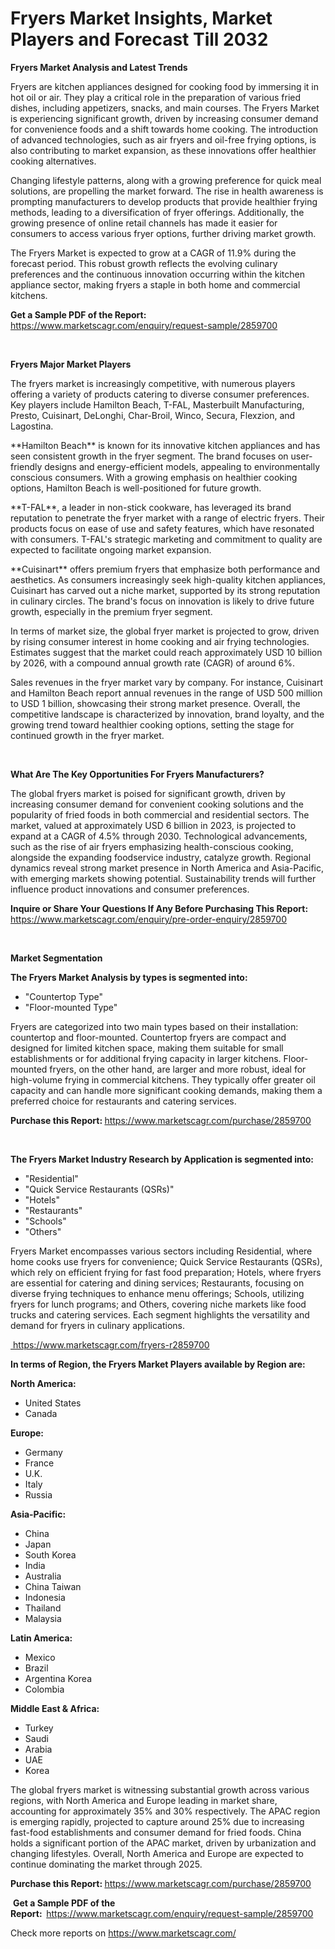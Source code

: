 <p><h1>Fryers Market Insights, Market Players and Forecast Till 2032</h1></p><p><strong>Fryers Market Analysis and Latest Trends</strong></p>
<p><p>Fryers are kitchen appliances designed for cooking food by immersing it in hot oil or air. They play a critical role in the preparation of various fried dishes, including appetizers, snacks, and main courses. The Fryers Market is experiencing significant growth, driven by increasing consumer demand for convenience foods and a shift towards home cooking. The introduction of advanced technologies, such as air fryers and oil-free frying options, is also contributing to market expansion, as these innovations offer healthier cooking alternatives.</p><p>Changing lifestyle patterns, along with a growing preference for quick meal solutions, are propelling the market forward. The rise in health awareness is prompting manufacturers to develop products that provide healthier frying methods, leading to a diversification of fryer offerings. Additionally, the growing presence of online retail channels has made it easier for consumers to access various fryer options, further driving market growth.</p><p>The Fryers Market is expected to grow at a CAGR of 11.9% during the forecast period. This robust growth reflects the evolving culinary preferences and the continuous innovation occurring within the kitchen appliance sector, making fryers a staple in both home and commercial kitchens.</p></p>
<p><strong>Get a Sample PDF of the Report:&nbsp;</strong> <a href="https://www.marketscagr.com/enquiry/request-sample/2859700?utm_campaign=2770&utm_medium=2&utm_source=Github&utm_content=ia&utm_term=12032025&utm_id=fryers">https://www.marketscagr.com/enquiry/request-sample/2859700</a></p>
<p>&nbsp;</p>
<p><strong>Fryers Major Market Players</strong></p>
<p><p>The fryers market is increasingly competitive, with numerous players offering a variety of products catering to diverse consumer preferences. Key players include Hamilton Beach, T-FAL, Masterbuilt Manufacturing, Presto, Cuisinart, DeLonghi, Char-Broil, Winco, Secura, Flexzion, and Lagostina.</p><p>**Hamilton Beach** is known for its innovative kitchen appliances and has seen consistent growth in the fryer segment. The brand focuses on user-friendly designs and energy-efficient models, appealing to environmentally conscious consumers. With a growing emphasis on healthier cooking options, Hamilton Beach is well-positioned for future growth.</p><p>**T-FAL**, a leader in non-stick cookware, has leveraged its brand reputation to penetrate the fryer market with a range of electric fryers. Their products focus on ease of use and safety features, which have resonated with consumers. T-FAL's strategic marketing and commitment to quality are expected to facilitate ongoing market expansion.</p><p>**Cuisinart** offers premium fryers that emphasize both performance and aesthetics. As consumers increasingly seek high-quality kitchen appliances, Cuisinart has carved out a niche market, supported by its strong reputation in culinary circles. The brand's focus on innovation is likely to drive future growth, especially in the premium fryer segment.</p><p>In terms of market size, the global fryer market is projected to grow, driven by rising consumer interest in home cooking and air frying technologies. Estimates suggest that the market could reach approximately USD 10 billion by 2026, with a compound annual growth rate (CAGR) of around 6%.</p><p>Sales revenues in the fryer market vary by company. For instance, Cuisinart and Hamilton Beach report annual revenues in the range of USD 500 million to USD 1 billion, showcasing their strong market presence. Overall, the competitive landscape is characterized by innovation, brand loyalty, and the growing trend toward healthier cooking options, setting the stage for continued growth in the fryer market.</p></p>
<p>&nbsp;</p>
<p><strong>What Are The Key Opportunities For Fryers Manufacturers?</strong></p>
<p><p>The global fryers market is poised for significant growth, driven by increasing consumer demand for convenient cooking solutions and the popularity of fried foods in both commercial and residential sectors. The market, valued at approximately USD 6 billion in 2023, is projected to expand at a CAGR of 4.5% through 2030. Technological advancements, such as the rise of air fryers emphasizing health-conscious cooking, alongside the expanding foodservice industry, catalyze growth. Regional dynamics reveal strong market presence in North America and Asia-Pacific, with emerging markets showing potential. Sustainability trends will further influence product innovations and consumer preferences.</p></p>
<p><strong>Inquire or Share Your Questions If Any Before Purchasing This Report:</strong> <a href="https://www.marketscagr.com/enquiry/pre-order-enquiry/2859700?utm_campaign=2770&utm_medium=2&utm_source=Github&utm_content=ia&utm_term=12032025&utm_id=fryers">https://www.marketscagr.com/enquiry/pre-order-enquiry/2859700</a></p>
<p>&nbsp;</p>
<p><strong>Market Segmentation</strong></p>
<p><strong>The Fryers Market Analysis by types is segmented into:</strong></p>
<p><ul><li>"Countertop Type"</li><li>"Floor-mounted Type"</li></ul></p>
<p><p>Fryers are categorized into two main types based on their installation: countertop and floor-mounted. Countertop fryers are compact and designed for limited kitchen space, making them suitable for small establishments or for additional frying capacity in larger kitchens. Floor-mounted fryers, on the other hand, are larger and more robust, ideal for high-volume frying in commercial kitchens. They typically offer greater oil capacity and can handle more significant cooking demands, making them a preferred choice for restaurants and catering services.</p></p>
<p><strong>Purchase this Report:&nbsp;</strong><a href="https://www.marketscagr.com/purchase/2859700?utm_campaign=2770&utm_medium=2&utm_source=Github&utm_content=ia&utm_term=12032025&utm_id=fryers">https://www.marketscagr.com/purchase/2859700</a></p>
<p>&nbsp;</p>
<p><strong>The Fryers Market Industry Research by Application is segmented into:</strong></p>
<p><ul><li>"Residential"</li><li>"Quick Service Restaurants (QSRs)"</li><li>"Hotels"</li><li>"Restaurants"</li><li>"Schools"</li><li>"Others"</li></ul></p>
<p><p>Fryers Market encompasses various sectors including Residential, where home cooks use fryers for convenience; Quick Service Restaurants (QSRs), which rely on efficient frying for fast food preparation; Hotels, where fryers are essential for catering and dining services; Restaurants, focusing on diverse frying techniques to enhance menu offerings; Schools, utilizing fryers for lunch programs; and Others, covering niche markets like food trucks and catering services. Each segment highlights the versatility and demand for fryers in culinary applications.</p></p>
<p><a href="https://www.marketscagr.com/fryers-r2859700?utm_campaign=2770&utm_medium=2&utm_source=Github&utm_content=ia&utm_term=12032025&utm_id=fryers">&nbsp;https://www.marketscagr.com/fryers-r2859700</a></p>
<p><strong>In terms of Region, the Fryers Market Players available by Region are:</strong></p>
<p>
    <p> <strong> North America: </strong>
        <ul>
            <li>United States</li>
            <li>Canada</li>
        </ul>
        </p> 
    <p> <strong> Europe: </strong>
        <ul>
            <li>Germany</li>
            <li>France</li>
            <li>U.K.</li>
            <li>Italy</li>
            <li>Russia</li>
        </ul>
        </p> 
    <p> <strong> Asia-Pacific: </strong>
        <ul>
            <li>China</li>
            <li>Japan</li>
            <li>South Korea</li>
            <li>India</li>
            <li>Australia</li>
            <li>China Taiwan</li>
            <li>Indonesia</li>
            <li>Thailand</li>
            <li>Malaysia</li>
        </ul>
        </p> 
    <p> <strong> Latin America: </strong>
        <ul>
            <li>Mexico</li>
            <li>Brazil</li>
            <li>Argentina Korea</li>
            <li>Colombia</li>
        </ul>
        </p> 
    <p> <strong> Middle East & Africa: </strong>
        <ul>
            <li>Turkey</li>
            <li>Saudi</li>
            <li>Arabia</li>
            <li>UAE</li>
            <li>Korea</li>
        </ul>
    </p>
    </p>
<p><p>The global fryers market is witnessing substantial growth across various regions, with North America and Europe leading in market share, accounting for approximately 35% and 30% respectively. The APAC region is emerging rapidly, projected to capture around 25% due to increasing fast-food establishments and consumer demand for fried foods. China holds a significant portion of the APAC market, driven by urbanization and changing lifestyles. Overall, North America and Europe are expected to continue dominating the market through 2025.</p></p>
<p><strong>Purchase this Report: </strong><a href="https://www.marketscagr.com/purchase/2859700?utm_campaign=2770&utm_medium=2&utm_source=Github&utm_content=ia&utm_term=12032025&utm_id=fryers">https://www.marketscagr.com/purchase/2859700</a></p>
<p>&nbsp;<strong>Get a Sample PDF of the Report:&nbsp;&nbsp;</strong><a href="https://www.marketscagr.com/enquiry/request-sample/2859700?utm_campaign=2770&utm_medium=2&utm_source=Github&utm_content=ia&utm_term=12032025&utm_id=fryers">https://www.marketscagr.com/enquiry/request-sample/2859700</a></p>
<p><strong></strong></p>
<p>Check more reports on <a href="https://www.marketscagr.com/?utm_campaign=2770&utm_medium=2&utm_source=Github&utm_content=ia&utm_term=12032025&utm_id=fryers">https://www.marketscagr.com/</a></p>
